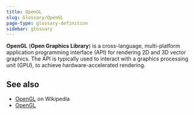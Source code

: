 ```yaml
---
title: OpenGL
slug: Glossary/OpenGL
page-type: glossary-definition
sidebar: glossary
---
```


**OpenGL** (**Open Graphics Library**) is a cross-language, multi-platform application programming interface (API) for rendering 2D and 3D vector graphics. The API is typically used to interact with a graphics processing unit (GPU), to achieve hardware-accelerated rendering.

## See also

- [OpenGL](https://en.wikipedia.org/wiki/OpenGL) on Wikipedia
- [OpenGL](https://www.opengl.org/)
